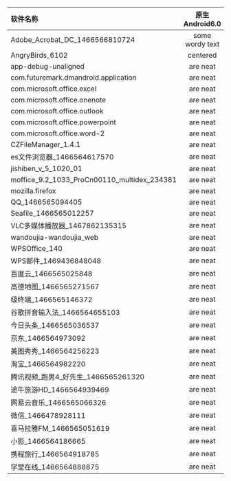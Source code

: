 | 软件名称  | 原生Android6.0  | multiwindow6.0 |
| :------------ |:---------------:| :-----:|
| Adobe_Acrobat_DC_1466566810724      | some wordy text | $1600 |
| AngryBirds_6102      | centered        |   $12 |
| app-debug-unaligned | are neat        |    $1 |
| com.futuremark.dmandroid.application | are neat        |    $1 |
| com.microsoft.office.excel | are neat        |    $1 |
| com.microsoft.office.onenote | are neat        |    $1 |
| com.microsoft.office.outlook | are neat        |    $1 |
| com.microsoft.office.powerpoint | are neat        |    $1 |
| com.microsoft.office.word-2 | are neat        |    $1 |
| CZFileManager_1.4.1 | are neat        |    $1 |
| es文件浏览器_1466564617570 | are neat        |    $1 |
| jishiben_v_5_1020_01 | are neat        |    $1 |
| moffice_9.2_1033_ProCn00110_multidex_234381 | are neat        |    $1 |
| mozilla.firefox | are neat        |    $1 |
| QQ_1466565094405 | are neat        |    $1 |
| Seafile_1466565012257 | are neat        |    $1 |
| VLC多媒体播放器_1467862135315 | are neat        |    $1 |
| wandoujia-wandoujia_web | are neat        |    $1 |
| WPSOffice_140 | are neat        |    $1 |
| WPS邮件_1469436848048 | are neat        |    $1 |
| 百度云_1466565025848 | are neat        |    $1 |
| 高德地图_1466565271567 | are neat        |    $1 |
| 级终端_1466565146372 | are neat        |    $1 |
| 谷歌拼音输入法_1466564655103 | are neat        |    $1 |
| 今日头条_1466565036537 | are neat        |    $1 |
| 京东_1466564973092 | are neat        |    $1 |
| 美图秀秀_1466564256223 | are neat        |    $1 |
| 淘宝_1466564982220 | are neat        |    $1 |
| 腾讯视频_跑男4_好先生_1466565261320 | are neat        |    $1 |
| 途牛旅游HD_1466564939469 | are neat        |    $1 |
| 网易云音乐_1466565066326 | are neat        |    $1 |
| 微信_1466478928111 | are neat        |    $1 |
| 喜马拉雅FM_1466565051619 | are neat        |    $1 |
| 小影_1466564186665 | are neat        |    $1 |
| 携程旅行_1466564918785 | are neat        |    $1 |
| 学堂在线_1466564888875 | are neat        |    $1 |

